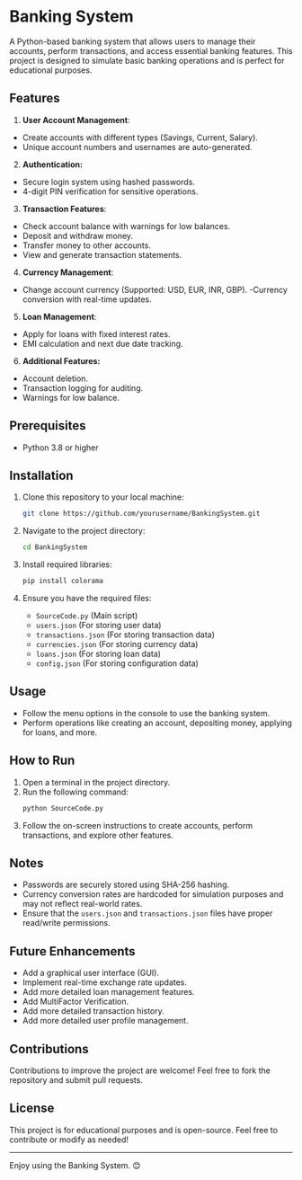 # Banking System

A Python-based banking system that allows users to manage their accounts, perform transactions, and access essential banking features. This project is designed to simulate basic banking operations and is perfect for educational purposes.

## Features

1. **User Account Management**:
  - Create accounts with different types (Savings, Current, Salary).
  - Unique account numbers and usernames are auto-generated.

2. **Authentication:**
  - Secure login system using hashed passwords.
  - 4-digit PIN verification for sensitive operations.

3. **Transaction Features**:
  - Check account balance with warnings for low balances.
  - Deposit and withdraw money.
  - Transfer money to other accounts.
  - View and generate transaction statements.

4. **Currency Management**:
  - Change account currency (Supported: USD, EUR, INR, GBP).
  -Currency conversion with real-time updates.

5. **Loan Management**:
  - Apply for loans with fixed interest rates.
  - EMI calculation and next due date tracking.

6. **Additional Features:**
  - Account deletion.
  - Transaction logging for auditing.
  - Warnings for low balance.

## Prerequisites

- Python 3.8 or higher

## Installation

1. Clone this repository to your local machine:
   ```bash
   git clone https://github.com/yourusername/BankingSystem.git
   ```

2. Navigate to the project directory:
   ```bash
   cd BankingSystem
   ```

3. Install required libraries:
   ```bash
   pip install colorama
   ```

4. Ensure you have the required files:
   - `SourceCode.py` (Main script)
   - `users.json` (For storing user data)
   - `transactions.json` (For storing transaction data)
   - `currencies.json` (For storing currency data)
   - `loans.json` (For storing loan data)
   - `config.json` (For storing configuration data)

## Usage

- Follow the menu options in the console to use the banking system.
- Perform operations like creating an account, depositing money, applying for loans, and more.

## How to Run

1. Open a terminal in the project directory.
2. Run the following command:
   ```bash
   python SourceCode.py
   ```
3. Follow the on-screen instructions to create accounts, perform transactions, and explore other features.

## Notes

- Passwords are securely stored using SHA-256 hashing.
- Currency conversion rates are hardcoded for simulation purposes and may not reflect real-world rates.
- Ensure that the `users.json` and `transactions.json` files have proper read/write permissions.

## Future Enhancements

- Add a graphical user interface (GUI).
- Implement real-time exchange rate updates.
- Add more detailed loan management features.
- Add MultiFactor Verification. 
- Add more detailed transaction history.
- Add more detailed user profile management.

## Contributions

Contributions to improve the project are welcome! Feel free to fork the repository and submit pull requests.

## License

This project is for educational purposes and is open-source. Feel free to contribute or modify as needed!

---

Enjoy using the Banking System. 😊
